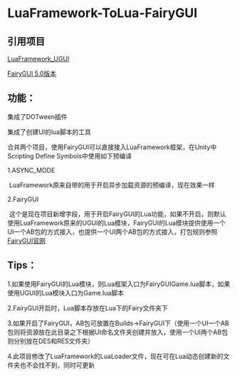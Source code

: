 # LuaFramework-ToLua-FairyGUI

## 引用项目

[LuaFramework_UGUI](https://github.com/jarjin/LuaFramework_UGUI)

[FairyGUI 5.0版本](https://github.com/fairygui/FairyGUI-unity)

## 功能：

集成了DOTween插件

集成了创建UI的lua脚本的工具

合并两个项目，使用FairyGUI可以直接接入LuaFramework框架，在Unity中Scripting Define Symbols中使用如下预编译

1.ASYNC_MODE

  LuaFramework原来自带的用于开启异步加载资源的预编译，现在效果一样
  
2.FairyGUI

  这个是现在项目新增字段，用于开启FairyGUI的Lua功能，如果不开启，则默认使用LuaFramework原来的UGUI的Lua模块，FairyGUI的Lua模块提供使用一个UI一个AB包的方式接入，也提供一个UI两个AB包的方式接入，打包规则参照[FairyGUI官网](http://www.fairygui.com/guide/unity/index.html)



## Tips：

1.如果使用FairyGUI的Lua模块，则Lua框架入口为FairyGUIGame.lua脚本，如果使用UGUI的Lua模块入口为Game.lua脚本

2.FairyGUI开启时，Lua脚本存放在Lua下的Fairy文件夹下

3.如果开启了FairyGUI，AB包可放置在Builds->FairyGUI下（使用一个UI一个AB包则将资源放在此目录之下根据UI命名文件夹创建并放入，使用一个UI两个AB包则分别放在DES和RES文件夹）

4.此项目修改了LuaFramework的LuaLoader文件，现在可在Lua动态创建新的文件夹也不会找不到，同时可更新
